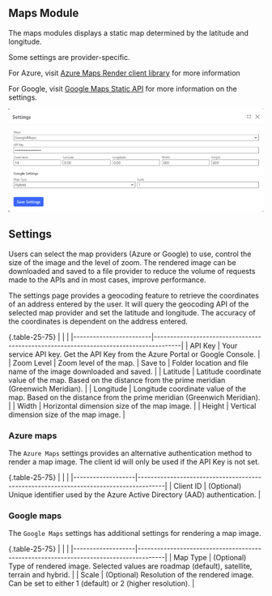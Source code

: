 ## Maps Module
The maps modules displays a static map determined by the latitude and longitude.

Some settings are provider-specific.

For Azure, visit [Azure Maps Render client library](https://learn.microsoft.com/en-us/dotnet/api/overview/azure/maps.rendering-readme) for more information

For Google, visit [Google Maps Static API](https://developers.google.com/maps/documentation/maps-static/start) for more information on the settings.

![Maps Settings](mapssettings.png)

## Settings
Users can select the map providers (Azure or Google) to use, control the size of the image and the level of zoom. The rendered image can be downloaded and saved to a file provider to reduce the volume of
requests made to the APIs and in most cases, improve performance.

The settings page provides a geocoding feature to retrieve the coordinates of an address entered by the user. It will query the geocoding API of the selected map provider and set the latitude and longitude.
The accuracy of the coordinates is dependent on the address entered.

{.table-25-75}
|                        |                                                                                      |
|------------------------|--------------------------------------------------------------------------------------|
| API Key                | Your service API key. Get the API Key from the Azure Portal or Google Console. |
| Zoom Level             | Zoom level of the map. 
| Save to                | Folder location and file name of the image downloaded and saved.  |
| Latitude               | Latitude coordinate value of the map. Based on the distance from the prime meridian (Greenwich Meridian). |
| Longitude              | Longitude coordinate value of the map. Based on the distance from the prime meridian (Greenwich Meridian). |
| Width                  | Horizontal dimension size of the map image. |
| Height                 | Vertical dimension size of the map image. |

### Azure maps
The `Azure Maps` settings provides an alternative authentication method to render a map image. The client id will only be used
if the API Key is not set.

{.table-25-75}
|                   |                                                                                      |
|-------------------|--------------------------------------------------------------------------------------|
| Client ID         | (Optional) Unique identifier used by the Azure Active Directory (AAD) authentication.   |

### Google maps
The `Google Maps` settings has additional settings for rendering a map image.

{.table-25-75}
|                   |                                                                                      |
|-------------------|--------------------------------------------------------------------------------------|
| Map Type          | (Optional) Type of rendered image. Selected values are roadmap (default), satellite, terrain and hybrid. |
| Scale             | (Optional) Resolution of the rendered image. Can be set to either 1 (default) or 2 (higher resolution). |

